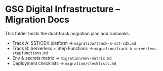 # GSG Digital Infrastructure – Migration Docs

This folder holds the dual-track migration plan and runbooks.

- Track A: SST/CDK platform → `migration/track-a-sst-cdk.md`
- Track B: Serverless + Step Functions → `migration/track-b-serverless-stepfunctions.md`
- Env & secrets matrix → `migration/env-matrix.md`
- Deployment checklists → `migration/checklists.md`

